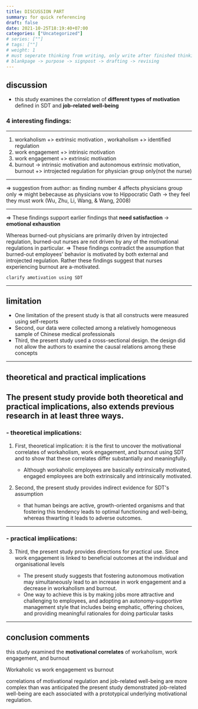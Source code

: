 ```yaml
---
title: DISCUSSION PART
summary: for quick referencing
draft: false
date: 2021-10-25T18:19:40+07:00
categories: ["Uncategorized"]
# series: [""]
# tags: [""]
# weight: 1
# must seperate thinking from writing, only write after finished thinking
# blankpage -> purpose -> signpost -> drafting -> revising
---
```


## discussion

- this study examines the correlation of **different types of motivation** defined in SDT and **job-related well-being**

### 4 interesting findings:

---

1. workaholism +> extrinsic motivation , workaholism +> identified regulation
2. work engagement +> intrinsic motivation
3. work engagement +> extrinsic motivation
4. burnout -> intrinsic motivation and autonomous extrinsic motivation, burnout +> introjected regulation for physician group only(not the nurse)

---

=> suggestion from author: as finding number 4 affects physicians group only
=> might bebecause as physicians vow to Hippocratic Oath -> they feel they must work (Wu, Zhu, Li, Wang, & Wang, 2008)

---

=> These findings support earlier findings that **need satisfaction** -> **emotional exhaustion**

Whereas burned-out physicians are primarily driven by introjected regulation, burned-out nurses are not driven by any of the motivational regulations in particular.
=> These findings contradict the assumption that burned-out employees’ behavior is motivated by both external and introjected regulation.
Rather these findings suggest that nurses experiencing burnout are a-motivated.

```
clarify amotivation using SDT
```

---

## limitation

- One limitation of the present study is that all constructs were measured using self-reports
- Second, our data were collected among a relatively homogeneous sample of Chinese medical professionals
- Third, the present study used a cross-sectional design. the design did not allow the authors to examine the causal relations among these concepts

---

## theoretical and practical implications

## The present study provide both theoretical and practical implications, also extends previous research in at least three ways.

### - theoretical implications:

1. First, theoretical implication: it is the first to uncover the motivational correlates of workaholism, work engagement, and burnout using SDT and to show that these correlates differ substantially and meaningfully.

   - Although workaholic employees are basically extrinsically motivated, engaged employees are both extrinsically and intrinsically motivated.

2. Second, the present study provides indirect evidence for SDT's assumption

   - that human beings are active, growth-oriented organisms and that fostering this tendency leads to optimal functioning and well-being, whereas thwarting it leads to adverse outcomes.

---

### - practical impliications:

3. Third, the present study provides directions for practical use. Since work engagement is linked to beneficial outcomes at the individual and organisational levels

   - The present study suggests that fostering autonomous motivation may simultaneously lead to an increase in work engagement and a decrease in workaholism and burnout.
   - One way to achieve this is by making jobs more attractive and challenging to employees, and adopting an autonomy-supportive management style that includes being emphatic, offering choices, and providing meaningful rationales for doing particular tasks

---

## conclusion comments

this study examined the **motivational correlates** of workaholism, work engagement, and burnout

Workaholic vs work engagement vs burnout

correlations of motivational regulation and job-related well-being are more complex than was anticipated
the present study demonstrated job-related well-being are each associated with a prototypical underlying motivational regulation.
